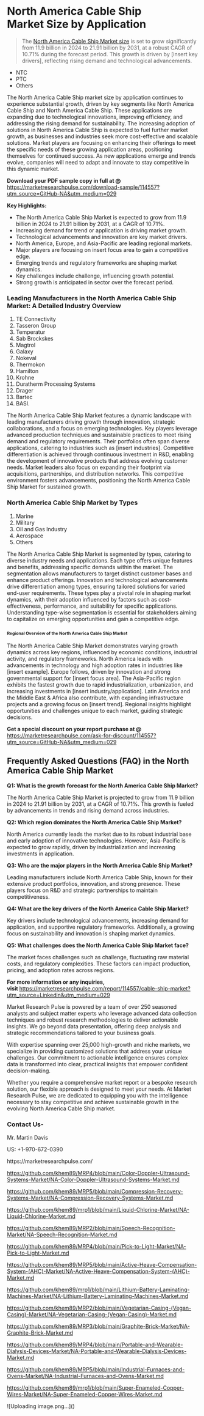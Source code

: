 <h1>North America Cable Ship Market&nbsp;Size by Application</h1><blockquote><p>The <a href="https://marketresearchpulse.com/download-sample/114557?utm_source=GitHub-NA&amp;utm_medium=029">North America Cable Ship Market size</a> is set to grow significantly from 11.9 billion in 2024 to 21.91 billion by 2031, at a robust CAGR of 10.71% during the forecast period. This growth is driven by [insert key drivers], reflecting rising demand and technological advancements.</p></blockquote><ul><li>NTC <li> PTC <li> Others</li></ul><p>The North America Cable Ship market size by application continues to experience substantial growth, driven by key segments like North America Cable Ship and North America Cable Ship. These applications are expanding due to technological innovations, improving efficiency, and addressing the rising demand for sustainability. The increasing adoption of solutions in North America Cable Ship is expected to fuel further market growth, as businesses and industries seek more cost-effective and scalable solutions. Market players are focusing on enhancing their offerings to meet the specific needs of these growing application areas, positioning themselves for continued success. As new applications emerge and trends evolve, companies will need to adapt and innovate to stay competitive in this dynamic market.</p><p><strong>Download your PDF sample copy in full at @ </strong><a href="https://marketresearchpulse.com/download-sample/114557?utm_source=GitHub-NA&amp;utm_medium=029">https://marketresearchpulse.com/download-sample/114557?utm_source=GitHub-NA&amp;utm_medium=029</a></p><p><strong>Key Highlights: </strong></p><ul><li>The North America Cable Ship Market is expected to grow from 11.9 billion in 2024 to 21.91 billion by 2031, at a CAGR of 10.71%.</li><li>Increasing demand for trend or application is driving market growth.</li><li>Technological advancements and innovation are key market drivers.</li><li>North America, Europe, and Asia-Pacific are leading regional markets.</li><li>Major players are focusing on insert focus area to gain a competitive edge.</li><li>Emerging trends and regulatory frameworks are shaping market dynamics.</li><li>Key challenges include challenge, influencing growth potential.</li><li>Strong growth is anticipated in sector over the forecast period.</li></ul><h3>Leading Manufacturers in the North America Cable Ship Market: A Detailed Industry Overview</h3><ol><li>TE Connectivity</li><li>Tasseron Group</li><li>Temperatur</li><li>Sab Brockskes</li><li>Magtrol</li><li>Galaxy</li><li>Nokeval</li><li>Thermokon</li><li>Hamilton</li><li>Krohne</li><li>Duratherm Processing Systems</li><li>Drager</li><li>Bartec</li><li>BASI.</li></ol><div class="flex max-w-full flex-col flex-grow"><div class="min-h-8 text-message flex w-full flex-col items-end gap-2 whitespace-normal break-words [.text-message+&amp;]:mt-5" dir="auto" data-message-author-role="assistant" data-message-id="fd8432e4-4910-450d-b182-61b7bfb0a01f" data-message-model-slug="gpt-4o"><div class="flex w-full flex-col gap-1 empty:hidden first:pt-[3px]"><div class="markdown prose w-full break-words dark:prose-invert light"><p>The North America Cable Ship Market features a dynamic landscape with leading manufacturers driving growth through innovation, strategic collaborations, and a focus on emerging technologies. Key players leverage advanced production techniques and sustainable practices to meet rising demand and regulatory requirements. Their portfolios often span diverse applications, catering to industries such as [insert industries]. Competitive differentiation is achieved through continuous investment in R&amp;D, enabling the development of innovative products that address evolving customer needs. Market leaders also focus on expanding their footprint via acquisitions, partnerships, and distribution networks. This competitive environment fosters advancements, positioning the North America Cable Ship Market for sustained growth.</p></div></div></div></div><h3>North America Cable Ship Market by Types</h3><ol><li>Marine <li> Military <li> Oil and Gas Industry <li> Aerospace <li> Others</li></ol><div class="flex max-w-full flex-col flex-grow"><div class="min-h-8 text-message flex w-full flex-col items-end gap-2 whitespace-normal break-words [.text-message+&amp;]:mt-5" dir="auto" data-message-author-role="assistant" data-message-id="084470be-0bb7-4664-bddf-5156b4f41249" data-message-model-slug="gpt-4o-mini"><div class="flex w-full flex-col gap-1 empty:hidden first:pt-[3px]"><div class="markdown prose w-full break-words dark:prose-invert light"><p>The North America Cable Ship Market is segmented by types, catering to diverse industry needs and applications. Each type offers unique features and benefits, addressing specific demands within the market. The segmentation allows manufacturers to target distinct customer bases and enhance product offerings. Innovation and technological advancements drive differentiation among types, ensuring tailored solutions for varied end-user requirements. These types play a pivotal role in shaping market dynamics, with their adoption influenced by factors such as cost-effectiveness, performance, and suitability for specific applications. Understanding type-wise segmentation is essential for stakeholders aiming to capitalize on emerging opportunities and gain a competitive edge.</p></div></div></div></div><h3><span style="font-size: 11px;">Regional Overview of the North America Cable Ship Market</span></h3><div class="flex max-w-full flex-col flex-grow"><div class="min-h-8 text-message flex w-full flex-col items-end gap-2 whitespace-normal break-words [.text-message+&amp;]:mt-5" dir="auto" data-message-author-role="assistant" data-message-id="e9038762-ce64-4e30-91c9-9bd413514231" data-message-model-slug="gpt-4o-mini"><div class="flex w-full flex-col gap-1 empty:hidden first:pt-[3px]"><div class="markdown prose w-full break-words dark:prose-invert light"><p>The North America Cable Ship Market demonstrates varying growth dynamics across key regions, influenced by economic conditions, industrial activity, and regulatory frameworks. North America leads with advancements in technology and high adoption rates in industries like [insert example]. Europe follows, driven by innovation and strong governmental support for [insert focus area]. The Asia-Pacific region exhibits the fastest growth due to rapid industrialization, urbanization, and increasing investments in [insert industry/application]. Latin America and the Middle East &amp; Africa also contribute, with expanding infrastructure projects and a growing focus on [insert trend]. Regional insights highlight opportunities and challenges unique to each market, guiding strategic decisions.</p></div></div></div></div><p><strong>Get a special discount on your report purchase at @ </strong><a href="https://marketresearchpulse.com/ask-for-discount/114557?utm_source=GitHub-NA&amp;utm_medium=029">https://marketresearchpulse.com/ask-for-discount/114557?utm_source=GitHub-NA&amp;utm_medium=029</a></p><h2>Frequently Asked Questions (FAQ) in the North America Cable Ship Market</h2><p><strong>Q1: What is the growth forecast for the North America Cable Ship Market?</strong></p><p>The North America Cable Ship Market is projected to grow from 11.9 billion in 2024 to 21.91 billion by 2031, at a CAGR of 10.71%. This growth is fueled by advancements in trends and rising demand across industries.</p><p><strong>Q2: Which region dominates the North America Cable Ship Market?</strong></p><p>North America currently leads the market due to its robust industrial base and early adoption of innovative technologies. However, Asia-Pacific is expected to grow rapidly, driven by industrialization and increasing investments in application.</p><p><strong>Q3: Who are the major players in the North America Cable Ship Market?</strong></p><p>Leading manufacturers include North America Cable Ship, known for their extensive product portfolios, innovation, and strong presence. These players focus on R&amp;D and strategic partnerships to maintain competitiveness.</p><p><strong>Q4: What are the key drivers of the North America Cable Ship Market?</strong></p><p>Key drivers include technological advancements, increasing demand for application, and supportive regulatory frameworks. Additionally, a growing focus on sustainability and innovation is shaping market dynamics.</p><p><strong>Q5: What challenges does the North America Cable Ship Market face?</strong></p><p>The market faces challenges such as challenge, fluctuating raw material costs, and regulatory complexities. These factors can impact production, pricing, and adoption rates across regions.</p><p><strong>For more information or any inquiries, visit&nbsp;</strong><a href="https://marketresearchpulse.com/report/114557/cable-ship-market?utm_source=Linkedin&utm_medium=029">https://marketresearchpulse.com/report/114557/cable-ship-market?utm_source=Linkedin&utm_medium=029</a></p><p>Market Research Pulse is powered by a team of over 250 seasoned analysts and subject matter experts who leverage advanced data collection techniques and robust research methodologies to deliver actionable insights. We go beyond data presentation, offering deep analysis and strategic recommendations tailored to your business goals.</p><p>With expertise spanning over 25,000 high-growth and niche markets, we specialize in providing customized solutions that address your unique challenges. Our commitment to actionable intelligence ensures complex data is transformed into clear, practical insights that empower confident decision-making.</p><p>Whether you require a comprehensive market report or a bespoke research solution, our flexible approach is designed to meet your needs. At Market Research Pulse, we are dedicated to equipping you with the intelligence necessary to stay competitive and achieve sustainable growth in the evolving North America Cable Ship market.</p><h3><strong>Contact Us-</strong></h3><p>Mr. Martin Davis</p><p>US: +1-970-672-0390</p><p>https://marketresearchpulse.com/</p><p><a href="https://github.com/khem89/MRP4/blob/main/Color-Doppler-Ultrasound-Systems-Market/NA-Color-Doppler-Ultrasound-Systems-Market.md">https://github.com/khem89/MRP4/blob/main/Color-Doppler-Ultrasound-Systems-Market/NA-Color-Doppler-Ultrasound-Systems-Market.md</a></p><p><a href="https://github.com/khem89/MRP5/blob/main/Compression-Recovery-Systems-Market/NA-Compression-Recovery-Systems-Market.md">https://github.com/khem89/MRP5/blob/main/Compression-Recovery-Systems-Market/NA-Compression-Recovery-Systems-Market.md</a></p><p><a href="https://github.com/khem89/mrp1/blob/main/Liquid-Chlorine-Market/NA-Liquid-Chlorine-Market.md">https://github.com/khem89/mrp1/blob/main/Liquid-Chlorine-Market/NA-Liquid-Chlorine-Market.md</a></p><p><a href="https://github.com/khem89/MRP2/blob/main/Speech-Recognition-Market/NA-Speech-Recognition-Market.md">https://github.com/khem89/MRP2/blob/main/Speech-Recognition-Market/NA-Speech-Recognition-Market.md</a></p><p><a href="https://github.com/khem89/MRP4/blob/main/Pick-to-Light-Market/NA-Pick-to-Light-Market.md">https://github.com/khem89/MRP4/blob/main/Pick-to-Light-Market/NA-Pick-to-Light-Market.md</a></p><p><a href="https://github.com/khem89/MRP5/blob/main/Active-Heave-Compensation-System-(AHC)-Market/NA-Active-Heave-Compensation-System-(AHC)-Market.md">https://github.com/khem89/MRP5/blob/main/Active-Heave-Compensation-System-(AHC)-Market/NA-Active-Heave-Compensation-System-(AHC)-Market.md</a></p><p><a href="https://github.com/khem89/mrp1/blob/main/Lithium-Battery-Laminating-Machines-Market/NA-Lithium-Battery-Laminating-Machines-Market.md">https://github.com/khem89/mrp1/blob/main/Lithium-Battery-Laminating-Machines-Market/NA-Lithium-Battery-Laminating-Machines-Market.md</a></p><p><a href="https://github.com/khem89/MRP2/blob/main/Vegetarian-Casing-(Vegan-Casing)-Market/NA-Vegetarian-Casing-(Vegan-Casing)-Market.md">https://github.com/khem89/MRP2/blob/main/Vegetarian-Casing-(Vegan-Casing)-Market/NA-Vegetarian-Casing-(Vegan-Casing)-Market.md</a></p><p><a href="https://github.com/khem89/MRP3/blob/main/Graphite-Brick-Market/NA-Graphite-Brick-Market.md">https://github.com/khem89/MRP3/blob/main/Graphite-Brick-Market/NA-Graphite-Brick-Market.md</a></p><p><a href="https://github.com/khem89/MRP4/blob/main/Portable-and-Wearable-Dialysis-Devices-Market/NA-Portable-and-Wearable-Dialysis-Devices-Market.md">https://github.com/khem89/MRP4/blob/main/Portable-and-Wearable-Dialysis-Devices-Market/NA-Portable-and-Wearable-Dialysis-Devices-Market.md</a></p><p><a href="https://github.com/khem89/MRP5/blob/main/Industrial-Furnaces-and-Ovens-Market/NA-Industrial-Furnaces-and-Ovens-Market.md">https://github.com/khem89/MRP5/blob/main/Industrial-Furnaces-and-Ovens-Market/NA-Industrial-Furnaces-and-Ovens-Market.md</a></p><p><a href="https://github.com/khem89/mrp1/blob/main/Super-Enameled-Copper-Wires-Market/NA-Super-Enameled-Copper-Wires-Market.md">https://github.com/khem89/mrp1/blob/main/Super-Enameled-Copper-Wires-Market/NA-Super-Enameled-Copper-Wires-Market.md</a></p>
![Uploading image.png…]()
